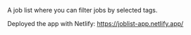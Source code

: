 A job list where you can filter jobs by selected tags.

Deployed the app with Netlify: https://joblist-app.netlify.app/
